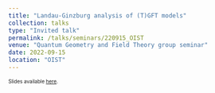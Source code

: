 ```yaml
---
title: "Landau-Ginzburg analysis of (T)GFT models"
collection: talks
type: "Invited talk"
permalink: /talks/seminars/220915_OIST
venue: "Quantum Geometry and Field Theory group seminar"
date: 2022-09-15
location: "OIST"
---
```


<font size="1"> Slides available [here](http://marchetti-luca.github.io/files/220915_OIST_slides.pdf). </font>
